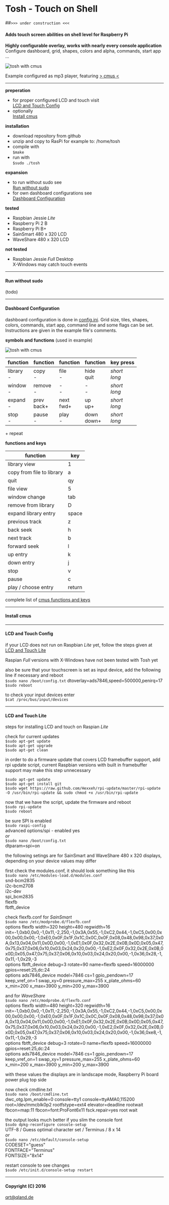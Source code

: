 # Tosh - Touch on Shell

##`>>> under construction <<<`

#### **Adds touch screen abilities on shell level for Raspberry Pi**
**Highly configurable overlay, works with nearly every console application**  
Configure dashboard, grid, shapes, colors and alpha, commands, start app ...

![tosh with cmus](https://github.com/qrti/tosh/blob/master/images/screen01.png)

Example configured as mp3 player, featuring [> cmus <](https://cmus.github.io/)




- - -

**preperation**
- for proper configured LCD and touch visit  
  [LCD and Touch Config](#lcd-and-touch-config)
- optionally  
  [Install cmus](#install-cmus)

**installation**

- download repository from github
- unzip and copy to RasPi
  for example to: /home/tosh
- compile with  
  `$make`
- run with  
  `$sudo ./tosh`

**expansion**

- to run without sudo see  
  [Run without sudo](#run-without-sudo)
- for own dashboard configurations see  
  [Dashboard Configuration](#dashboard-configuration)

**tested**

 - Raspbian Jessie *Lite*
 - Raspberry Pi 2 B
 - Raspberry Pi B+
 - SainSmart 480 x 320 LCD
 - WaveShare 480 x 320 LCD

**not tested**

- Raspbian Jessie *Full* Desktop  
  X-Windows may catch touch events

- - -

#### Run without sudo
(todo)

- - -

#### Dashboard Configuration

dashboard configuration is done in [config.ini](https://github.com/qrti/tosh/blob/master/source/comfig.ini). Grid size, tiles, shapes, colors, commands, start app, command line and some flags can be set. Instructions are given in the example file's comments.

**symbols and functions** (used in example)

![tosh with cmus](https://github.com/qrti/tosh/blob/master/images/screen02.png)

|function    |function     |function    |function     |key press      |
|------------|-------------|------------|-------------|---------------|
|library<br>-|copy<br>-    |file<br>-   |hide<br>quit |*short<br>long*|
|window<br>- |remove<br>-  |-<br>-      |-<br>-       |*short<br>long*|
|expand<br>- |prev<br>back+|next<br>fwd+|up<br>up+    |*short<br>long*|
|stop<br>-   |pause<br>-   |play<br>-   |down<br>down+|*short<br>long*|
\+ repeat

**functions and keys**

|function                 |key   |
|-------------------------|------|
|library view             |1     |
|copy from file to library|a     |
|quit                     |qy    |
|file view                |5     |
|window change            |tab   |
|remove from library      |D     |
|expand library entry     |space |
|previous track           |z     |
|back seek                |h     |
|next track               |b     |
|forward seek             |l     |
|up entry                 |k     |
|down entry               |j     |
|stop                     |v     |
|pause                    |c     |
|play / choose entry      |return|

complete list of [cmus functions and keys](https://github.com/cmus/cmus/blob/master/Doc/cmus.txt)

- - -

#### Install cmus

- - -

#### LCD and Touch Config

if your LCD does not run on Raspbian *Lite* yet, follow the steps given at  
[LCD and Touch Lite](#lcd-and-touch-lite)

Raspian *Full* versions with X-Windows have not been tested with Tosh yet

also be sure that your touchscreen is set as input device, add the following line if necessary and reboot  
`$sudo nano /boot/config.txt`
dtoverlay=ads7846,speed=500000,penirq=17  
`$sudo reboot`

to check your input devices enter  
`$cat /proc/bus/input/devices`

- - -

#### LCD and Touch Lite

steps for installing LCD and touch on Raspian *Lite*

check for current updates  
`$sudo apt-get update`  
`$sudo apt-get upgrade`  
`$sudo apt-get clean`  

in order to do a firmware update that covers LCD framebuffer support, add rpi update script, current Raspbian versions with built in framebuffer support may make this step unnecessary

`$sudo apt-get update`  
`$sudo apt-get install git`  
`$sudo wget https://raw.github.com/Hexxeh/rpi-update/master/rpi-update -O /usr/bin/rpi-update && sudo chmod +x /usr/bin/rpi-update`

now that we have the script, update the firmware and reboot  
`$sudo rpi-update`  
`$sudo reboot`  

be sure SPI is enabled  
`$sudo raspi-config`  
advanced options/spi - enabled yes  
*or*  
`$sudo nano /boot/config.txt`  
dtparam=spi=on

the following setings are for SainSmart and WaveShare 480 x 320 displays, depending on your device values may differ

first check the modules.conf, it should look something like this  
`$sudo nano /etc/modules-load.d/modules.conf`  
snd-bcm2835  
i2c-bcm2708  
i2c-dev  
spi_bcm2835  
flexfb  
fbtft_device  

check flexfb.conf for *SainSmart*  
`$sudo nano /etc/modprobe.d/flexfb.conf`  
options flexfb width=320 height=480 regwidth=16 init=-1,0xb0,0x0,-1,0x11,-2,250,-1,0x3A,0x55,-1,0xC2,0x44,-1,0xC5,0x00,0x00,0x00,0x00,-1,0xE0,0x0F,0x1F,0x1C,0x0C,0x0F,0x08,0x48,0x98,0x37,0x0A,0x13,0x04,0x11,0x0D,0x00,-1,0xE1,0x0F,0x32,0x2E,0x0B,0x0D,0x05,0x47,0x75,0x37,0x06,0x10,0x03,0x24,0x20,0x00,-1,0xE2,0x0F,0x32,0x2E,0x0B,0x0D,0x05,0x47,0x75,0x37,0x06,0x10,0x03,0x24,0x20,0x00,-1,0x36,0x28,-1,0x11,-1,0x29,-3  
options fbtft_device debug=3 rotate=90 name=flexfb speed=16000000 gpios=reset:25,dc:24  
options ads7846_device model=7846 cs=1 gpio_pendown=17 keep_vref_on=1 swap_xy=0 pressure_max=255 x_plate_ohms=60 x_min=200 x_max=3900 y_min=200 y_max=3900  

and for *WaveShare*  
`$sudo nano /etc/modprobe.d/flexfb.conf`  
options flexfb width=480 height=320 regwidth=16 init=-1,0xb0,0x0,-1,0x11,-2,250,-1,0x3A,0x55,-1,0xC2,0x44,-1,0xC5,0x00,0x00,0x00,0x00,-1,0xE0,0x0F,0x1F,0x1C,0x0C,0x0F,0x08,0x48,0x98,0x37,0x0A,0x13,0x04,0x11,0x0D,0x00,-1,0xE1,0x0F,0x32,0x2E,0x0B,0x0D,0x05,0x47,0x75,0x37,0x06,0x10,0x03,0x24,0x20,0x00,-1,0xE2,0x0F,0x32,0x2E,0x0B,0x0D,0x05,0x47,0x75,0x37,0x06,0x10,0x03,0x24,0x20,0x00,-1,0x36,0xe8,-1,0x11,-1,0x29,-3  
options fbtft_device debug=3 rotate=0 name=flexfb speed=16000000 gpios=reset:25,dc:24  
options ads7846_device model=7846 cs=1 gpio_pendown=17 keep_vref_on=1 swap_xy=1 pressure_max=255 x_plate_ohms=60 x_min=200 x_max=3900 y_min=200 y_max=3900

with these values the displays are in landscape mode, Raspberry Pi board power plug top side

now check cmdline.txt  
`$sudo nano /boot/cmdline.txt`  
dwc_otg.lpm_enable=0 console=tty1 console=ttyAMA0,115200 root=/dev/mmcblk0p2 rootfstype=ext4 elevator=deadline rootwait fbcon=map:11 fbcon=font:ProFont6x11 fsck.repair=yes root wait

the output looks much better if you slim the console font  
`$sudo dpkg-reconfigure console-setup`  
UTF-8 / Guess optimal character set / Terminus / 8 x 14  
*or*  
`$sudo nano /etc/default/console-setup`  
CODESET="guess"  
FONTFACE="Terminus"  
FONTSIZE="8x14"  

restart console to see changes  
`$sudo /etc/init.d/console-setup restart`

- - -

#### Copyright (C) 2016
[qrt@qland.de](mailto:qrt@qland.de)
